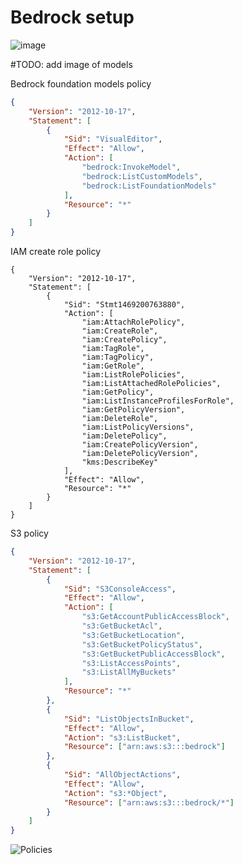 # Bedrock setup

![image](https://github.com/mathewsrc/GenerativeAI-Questions-and-Answers-app-with-Bedrock-Langchain-and-FastAPI/assets/94936606/d11ebb04-c02a-4aec-b786-363ebcd3bf05)

#TODO: add image of models 

Bedrock foundation models policy
```json
{
    "Version": "2012-10-17",
    "Statement": [ 
        {
            "Sid": "VisualEditor",
            "Effect": "Allow",
            "Action": [
                "bedrock:InvokeModel",
                "bedrock:ListCustomModels",
                "bedrock:ListFoundationModels"
            ],
            "Resource": "*"
        }
    ]
}
```

IAM create role policy

```json{
{
	"Version": "2012-10-17",
	"Statement": [
		{
			"Sid": "Stmt1469200763880",
			"Action": [
				"iam:AttachRolePolicy",
				"iam:CreateRole",
				"iam:CreatePolicy",
				"iam:TagRole",
				"iam:TagPolicy",
				"iam:GetRole",
				"iam:ListRolePolicies",
				"iam:ListAttachedRolePolicies",
				"iam:GetPolicy",
				"iam:ListInstanceProfilesForRole",
				"iam:GetPolicyVersion",
				"iam:DeleteRole",
				"iam:ListPolicyVersions",
				"iam:DeletePolicy",
				"iam:CreatePolicyVersion",
				"iam:DeletePolicyVersion",
				"kms:DescribeKey"
			],
			"Effect": "Allow",
			"Resource": "*"
		}
	]
}
```

S3 policy

```json
{
    "Version": "2012-10-17",
    "Statement": [
        {
            "Sid": "S3ConsoleAccess",
            "Effect": "Allow",
            "Action": [
                "s3:GetAccountPublicAccessBlock",
                "s3:GetBucketAcl",
                "s3:GetBucketLocation",
                "s3:GetBucketPolicyStatus",
                "s3:GetBucketPublicAccessBlock",
                "s3:ListAccessPoints",
                "s3:ListAllMyBuckets"
            ],
            "Resource": "*"
        },
        {
            "Sid": "ListObjectsInBucket",
            "Effect": "Allow",
            "Action": "s3:ListBucket",
            "Resource": ["arn:aws:s3:::bedrock"]
        },
        {
            "Sid": "AllObjectActions",
            "Effect": "Allow",
            "Action": "s3:*Object",
            "Resource": ["arn:aws:s3:::bedrock/*"]
        }
    ]
}
```


![Policies](policies.png)